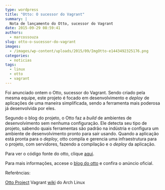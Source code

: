 ```yaml
---
type: wordpress
title: "Otto: O sucessor do Vagrant"
summary: |
  Nota de lançamento do Otto, sucessor do Vagrant
date: 2015-09-29 08:59:41
authors:
  - marcossouza
slug: otto-o-sucessor-do-vagrant
images:
  - /images/wp-content/uploads/2015/09/ImgOtto-e1443492325176.png
categories:
  - noticias
tags:
  - linux
  - otto
  - vagrant
---
```


Foi anunciado ontem o Otto, sucessor do Vagrant. Sendo criado pela mesma equipe, este projeto é focado em desenvolvimento e <em>deploy</em> de aplicações de uma maneira simplificada, sendo a ferramenta mais poderosa já desenvolvida por eles.

<!--more-->

Segundo o blog do projeto, o Otto faz a <em>build</em> de ambientes de desenvolvimento sem nenhuma configuração. Ele detecta seu tipo de projeto, sabendo quais ferramentas são padrão na indústria e configura um ambiente de desenvolvimento pronto para sair usando. Quando a aplicação está pronta para o <em>deploy</em>, otto compila e gerencia uma infraestrutura para o projeto, com servidores, fazendo a compilação e o <em>deploy</em> da aplicação.

Para ver o código fonte do otto, clique <a href="https://github.com/hashicorp/otto" target="_blank">aqui</a>.

Para mais informações, accese o <a href="https://www.hashicorp.com/blog/otto.html" target="_blank">blog do otto</a> e confira o anúncio oficial.

Referências:

<a href="https://ottoproject.io/" target="_blank">Otto Project</a>
Vagrant <a href="https://wiki.archlinux.org/index.php/Vagrant" target="_blank">wiki</a> do Arch Linux

